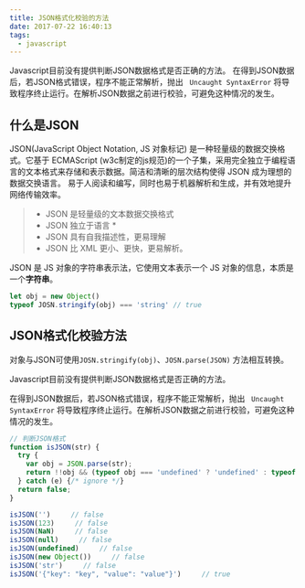 ```yaml
---
title: JSON格式化校验的方法
date: 2017-07-22 16:40:13
tags:
  - javascript
---
```


Javascript目前没有提供判断JSON数据格式是否正确的方法。
在得到JSON数据后，若JSON格式错误，程序不能正常解析，抛出 ` Uncaught SyntaxError` 将导致程序终止运行。在解析JSON数据之前进行校验，可避免这种情况的发生。

<!-- more -->
## 什么是JSON

JSON(JavaScript Object Notation, JS 对象标记) 是一种轻量级的数据交换格式。它基于 ECMAScript (w3c制定的js规范)的一个子集，采用完全独立于编程语言的文本格式来存储和表示数据。简洁和清晰的层次结构使得 JSON 成为理想的数据交换语言。 易于人阅读和编写，同时也易于机器解析和生成，并有效地提升网络传输效率。

> * JSON 是轻量级的文本数据交换格式
> * JSON 独立于语言 *
> * JSON 具有自我描述性，更易理解
> * JSON 比 XML 更小、更快，更易解析。


JSON 是 JS 对象的字符串表示法，它使用文本表示一个 JS 对象的信息，本质是一个**字符串**。

```javascript
let obj = new Object()
typeof JOSN.stringify(obj) === 'string' // true
```


## JSON格式化校验方法
对象与JSON可使用`JOSN.stringify(obj)`、`JOSN.parse(JSON)` 方法相互转换。

Javascript目前没有提供判断JSON数据格式是否正确的方法。

在得到JSON数据后，若JSON格式错误，程序不能正常解析，抛出 ` Uncaught SyntaxError` 将导致程序终止运行。在解析JSON数据之前进行校验，可避免这种情况的发生。

```javascript
// 判断JSON格式
function isJSON(str) {
  try {
    var obj = JSON.parse(str);
    return !!obj && (typeof obj === 'undefined' ? 'undefined' : typeof obj) === 'object';
  } catch (e) {/* ignore */}
  return false;
}

isJSON('')     // false
isJSON(123)     // false
isJSON(NaN)     // false
isJSON(null)     // false
isJSON(undefined)     // false
isJSON(new Object())     // false
isJSON('str')     // false
isJSON('{"key": "key", "value": "value"}')     // true
```

